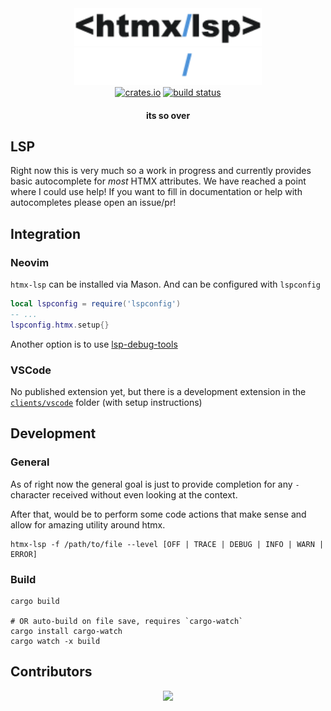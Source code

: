 <div align="center">
  <a href="https://github.com/ThePrimeagen/htmx-lsp#gh-light-mode-only"><img src="assets/logo.png#gh-light-mode-only"        width="300px" alt="HTMX-LSP logo"/></a>
  <a href="https://github.com/ThePrimeagen/htmx-lsp#gh-dark-mode-only"><img src="assets/logo.darkmode.png#gh-dark-mode-only" width="300px" alt="HTMX-LSP logo"/></a>
  <br>
  <a href="https://crates.io/crates/htmx-lsp"><img alt="crates.io" src="https://img.shields.io/crates/v/htmx-lsp.svg?style=for-the-badge&color=bc3f48&logo=rust" height="20"></a>
  <a href="https://github.com/ThePrimeagen/htmx-lsp/actions?query=branch%3Amaster"><img alt="build status" src="https://img.shields.io/github/actions/workflow/status/ThePrimeagen/htmx-lsp/ci.yml?branch=master&style=for-the-badge&logo=github" height="20"></a>
</div>

<h4 align="center">
     its so over
</h4>

## LSP

Right now this is very much so a work in progress and currently provides basic autocomplete for _most_ HTMX attributes. We have reached a point where I could use help! If you want to fill in documentation or help with autocompletes please open an issue/pr!

## Integration

### Neovim

`htmx-lsp` can be installed via Mason. And can be configured with `lspconfig`

```lua
local lspconfig = require('lspconfig')
-- ...
lspconfig.htmx.setup{}
```

Another option is to use [lsp-debug-tools](https://github.com/ThePrimeagen/lsp-debug-tools.nvim)

### VSCode

No published extension yet, but there is a development extension in the [`clients/vscode`](client/vscode/README.md) folder (with setup instructions)

## Development

### General

As of right now the general goal is just to provide completion for any `-`
character received without even looking at the context.

After that, would be to perform some code actions that make sense and allow for
amazing utility around htmx.

```console
htmx-lsp -f /path/to/file --level [OFF | TRACE | DEBUG | INFO | WARN | ERROR]
```

### Build

```console
cargo build

# OR auto-build on file save, requires `cargo-watch`
cargo install cargo-watch
cargo watch -x build
```

## Contributors

<div align="center">
  <a href="https://github.com/ThePrimeagen/htmx-lsp/graphs/contributors">
    <img src="https://contrib.rocks/image?repo=ThePrimeagen/htmx-lsp" height="50px"/>
  </a>
</div>
